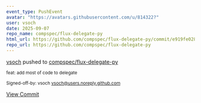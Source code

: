 ```yaml
---
event_type: PushEvent
avatar: "https://avatars.githubusercontent.com/u/814322?"
user: vsoch
date: 2025-09-07
repo_name: compspec/flux-delegate-py
html_url: https://github.com/compspec/flux-delegate-py/commit/e919fe02874709e4fb7651e0c7d6183a25d5baa0
repo_url: https://github.com/compspec/flux-delegate-py
---
```


<a href='https://github.com/vsoch' target='_blank'>vsoch</a> pushed to <a href='https://github.com/compspec/flux-delegate-py' target='_blank'>compspec/flux-delegate-py</a>

<small>feat: add most of code to delegate

Signed-off-by: vsoch <vsoch@users.noreply.github.com></small>

<a href='https://github.com/compspec/flux-delegate-py/commit/e919fe02874709e4fb7651e0c7d6183a25d5baa0' target='_blank'>View Commit</a>